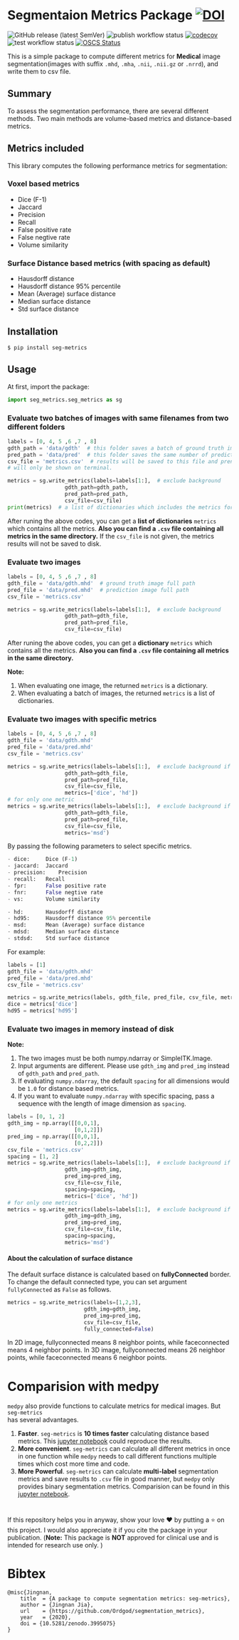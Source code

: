 # Segmentaion Metrics Package [![DOI](https://zenodo.org/badge/273067948.svg)](https://zenodo.org/badge/latestdoi/273067948)
![GitHub release (latest SemVer)](https://img.shields.io/github/v/release/Ordgod/segmentation_metrics)
![publish workflow status](https://github.com/Jingnan-Jia/segmentation_metrics/actions/workflows/python-publish.yml/badge.svg)
[![codecov](https://codecov.io/gh/Jingnan-Jia/segmentation_metrics/branch/master/graph/badge.svg?token=UO1QSYBEU6)](https://codecov.io/gh/Jingnan-Jia/segmentation_metrics)
![test workflow status](https://github.com/Jingnan-Jia/segmentation_metrics/actions/workflows/test_and_coverage.yml/badge.svg?branch=master)
[![OSCS Status](https://www.oscs1024.com/platform/badge/Jingnan-Jia/segmentation_metrics.svg?size=small)](https://www.oscs1024.com/project/Jingnan-Jia/segmentation_metrics?ref=badge_small)

This is a simple package to compute different metrics for **Medical** image segmentation(images with suffix `.mhd`, `.mha`, `.nii`, `.nii.gz` or `.nrrd`), and write them to csv file.

## Summary
To assess the segmentation performance, there are several different methods. Two main methods are volume-based metrics and distance-based metrics.

## Metrics included
This library computes the following performance metrics for segmentation:
 
### Voxel based metrics
- Dice (F-1)
- Jaccard
- Precision
- Recall
- False positive rate
- False negtive rate
- Volume similarity

### Surface Distance based metrics (with spacing as default)
- Hausdorff distance
- Hausdorff distance 95% percentile
- Mean (Average) surface distance
- Median surface distance
- Std surface distance


## Installation

```shell
$ pip install seg-metrics
```

## Usage
At first, import the package:
```python
import seg_metrics.seg_metrics as sg
```


### Evaluate two batches of images with same filenames from two different folders
```python
labels = [0, 4, 5 ,6 ,7 , 8]
gdth_path = 'data/gdth'  # this folder saves a batch of ground truth images
pred_path = 'data/pred'  # this folder saves the same number of prediction images
csv_file = 'metrics.csv'  # results will be saved to this file and prented on terminal as well. If not set, results 
# will only be shown on terminal.

metrics = sg.write_metrics(labels=labels[1:],  # exclude background
                  gdth_path=gdth_path,
                  pred_path=pred_path,
                  csv_file=csv_file)
print(metrics)  # a list of dictionaries which includes the metrics for each pair of image.
```
After runing the above codes, you can get a **list of dictionaries** `metrics` which contains all the metrics. **Also you can find a `.csv` file containing all metrics in the same directory.** If the `csv_file` is not given, the metrics results will not be saved to disk.

### Evaluate two images
```python
labels = [0, 4, 5 ,6 ,7 , 8]
gdth_file = 'data/gdth.mhd'  # ground truth image full path
pred_file = 'data/pred.mhd'  # prediction image full path
csv_file = 'metrics.csv'

metrics = sg.write_metrics(labels=labels[1:],  # exclude background
                  gdth_path=gdth_file,
                  pred_path=pred_file,
                  csv_file=csv_file)
```
After runing the above codes, you can get a **dictionary** `metrics` which contains all the metrics. **Also you can find a `.csv` file containing all metrics in the same directory.**

**Note:** 
1. When evaluating one image, the returned `metrics` is a dictionary.
2. When evaluating a batch of images, the returned `metrics` is a list of dictionaries.

### Evaluate two images with specific metrics
```python
labels = [0, 4, 5 ,6 ,7 , 8]
gdth_file = 'data/gdth.mhd'
pred_file = 'data/pred.mhd'
csv_file = 'metrics.csv'

metrics = sg.write_metrics(labels=labels[1:],  # exclude background if needed
                  gdth_path=gdth_file,
                  pred_path=pred_file,
                  csv_file=csv_file,
                  metrics=['dice', 'hd'])
# for only one metric
metrics = sg.write_metrics(labels=labels[1:],  # exclude background if needed
                  gdth_path=gdth_file,
                  pred_path=pred_file,
                  csv_file=csv_file,
                  metrics='msd')  
```

By passing the following parameters to select specific metrics.

```python
- dice:     Dice (F-1)
- jaccard:  Jaccard
- precision:    Precision
- recall:   Recall
- fpr:      False positive rate
- fnr:      False negtive rate
- vs:       Volume similarity

- hd:       Hausdorff distance
- hd95:     Hausdorff distance 95% percentile
- msd:      Mean (Average) surface distance
- mdsd:     Median surface distance
- stdsd:    Std surface distance
```

For example:
```python
labels = [1]
gdth_file = 'data/gdth.mhd'
pred_file = 'data/pred.mhd'
csv_file = 'metrics.csv'

metrics = sg.write_metrics(labels, gdth_file, pred_file, csv_file, metrics=['dice', 'hd95'])
dice = metrics['dice']
hd95 = metrics['hd95']
```


### Evaluate two images in memory instead of disk
**Note:**
1. The two images must be both numpy.ndarray or SimpleITK.Image.
2. Input arguments are different. Please use `gdth_img` and `pred_img` instead of `gdth_path` and `pred_path`.
3. If evaluating `numpy.ndarray`, the default `spacing` for all dimensions would be `1.0` for distance based metrics.
4. If you want to evaluate `numpy.ndarray` with specific spacing, pass a sequence with the length of image dimension as `spacing`.

```python
labels = [0, 1, 2]
gdth_img = np.array([[0,0,1], 
                     [0,1,2]])
pred_img = np.array([[0,0,1], 
                     [0,2,2]])
csv_file = 'metrics.csv'
spacing = [1, 2]
metrics = sg.write_metrics(labels=labels[1:],  # exclude background if needed
                  gdth_img=gdth_img,
                  pred_img=pred_img,
                  csv_file=csv_file,
                  spacing=spacing,
                  metrics=['dice', 'hd'])
# for only one metrics
metrics = sg.write_metrics(labels=labels[1:],  # exclude background if needed
                  gdth_img=gdth_img,
                  pred_img=pred_img,
                  csv_file=csv_file,
                  spacing=spacing,
                  metrics='msd')  
```

#### About the calculation of surface distance
The default surface distance is calculated based on **fullyConnected** border. To change the default connected type, 
you can set argument `fullyConnected` as `False` as follows.
```python
metrics = sg.write_metrics(labels=[1,2,3],
                        gdth_img=gdth_img,
                        pred_img=pred_img,
                        csv_file=csv_file,
                        fully_connected=False) 
```                  
In 2D image, fullyconnected means 8 neighbor points, while faceconnected means 4 neighbor points.
In 3D image, fullyconnected means 26 neighbor points, while faceconnected means 6 neighbor points.

# Comparision with medpy
`medpy` also provide functions to calculate metrics for medical images. But `seg-metrics`     
has several advantages.
1. **Faster**. `seg-metrics` is **10 times faster** calculating distance based metrics. This [jupyter 
notebook](https://colab.research.google.com/drive/1gLQghS1d_fWsaJs3G4Ip0GlZHEJFcxDr#scrollTo=Va-2F59Y8sjk) could reproduce the results. 
2. **More convenient**. `seg-metrics` can calculate all different metrics in once in one function while 
`medpy` needs to call different functions multiple times which cost more time and code.
3. **More Powerful**. `seg-metrics` can calculate **multi-label** segmentation metrics and save results to 
`.csv` file in good manner, but `medpy` only provides binary segmentation metrics. Comparision can be found in this [jupyter 
notebook](https://colab.research.google.com/drive/1gLQghS1d_fWsaJs3G4Ip0GlZHEJFcxDr#scrollTo=Va-2F59Y8sjk).

# 
If this repository helps you in anyway, show your love ❤️ by putting a ⭐ on this project. 
I would also appreciate it if you cite the package in your publication. (**Note:** This package is **NOT** approved for clinical use and is intended for research use only. )

# Bibtex

    @misc{Jingnan,
        title  = {A package to compute segmentation metrics: seg-metrics},
        author = {Jingnan Jia},
        url    = {https://github.com/Ordgod/segmentation_metrics}, 
        year   = {2020}, 
        doi = {10.5281/zenodo.3995075}
    }






